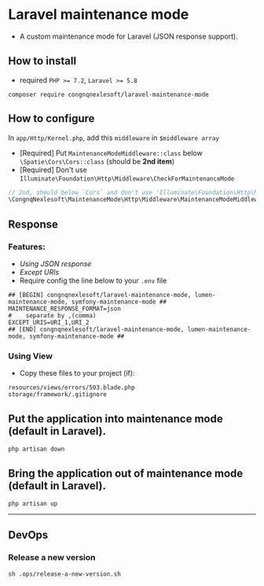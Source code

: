 # Laravel maintenance mode
- A custom maintenance mode for Laravel (JSON response support).

## How to install
- required `PHP >= 7.2`, `Laravel >= 5.8`
```
composer require congnqnexlesoft/laravel-maintenance-mode
```

## How to configure
In `app/Http/Kernel.php`, add this `middleware` in `$middleware array` 
- [Required] Put `MaintenanceModeMiddleware::class` below `\Spatie\Cors\Cors::class`  (should be **2nd item**)
- [Required] Don't use `Illuminate\Foundation\Http\Middleware\CheckForMaintenanceMode`
```PHP
// 2nd, should below `Cors` and don't use 'Illuminate\Foundation\Http\Middleware\CheckForMaintenanceMode'
\CongnqNexlesoft\MaintenanceMode\Http\Middleware\MaintenanceModeMiddleware::class,
```

## Response
### Features:
- *Using JSON response*
- *Except URIs*
- Require config the line below to your `.env` file
```dotenv
## [BEGIN] congnqnexlesoft/laravel-maintenance-mode, lumen-maintenance-mode, symfony-maintenance-mode ##
MAINTENANCE_RESPONSE_FORMAT=json
#    separate by ,(comma)
EXCEPT_URIS=URI_1,URI_2
## [END] congnqnexlesoft/laravel-maintenance-mode, lumen-maintenance-mode, symfony-maintenance-mode ##
```
### Using View
- Copy these files to your project (if):
```
resources/views/errors/503.blade.php
storage/framework/.gitignore
```

## Put the application into maintenance mode (default in Laravel).
```shell
php artisan down
```
## Bring the application out of maintenance mode (default in Laravel).
```shell
php artisan up
```

---
## DevOps
### Release a new version
```shell
sh .ops/release-a-new-version.sh
```
